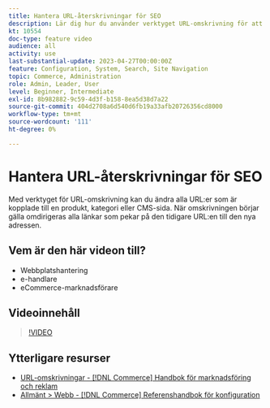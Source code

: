 ```yaml
---
title: Hantera URL-återskrivningar för SEO
description: Lär dig hur du använder verktyget URL-omskrivning för att ändra URL:er som är kopplade till en produkt, kategori eller CMS-sida.
kt: 10554
doc-type: feature video
audience: all
activity: use
last-substantial-update: 2023-04-27T00:00:00Z
feature: Configuration, System, Search, Site Navigation
topic: Commerce, Administration
role: Admin, Leader, User
level: Beginner, Intermediate
exl-id: 8b982882-9c59-4d3f-b158-8ea5d38d7a22
source-git-commit: 404d2708a6d540d6fb19a33afb20726356cd8000
workflow-type: tm+mt
source-wordcount: '111'
ht-degree: 0%

---
```


# Hantera URL-återskrivningar för SEO

Med verktyget för URL-omskrivning kan du ändra alla URL:er som är kopplade till en produkt, kategori eller CMS-sida. När omskrivningen börjar gälla omdirigeras alla länkar som pekar på den tidigare URL:en till den nya adressen.

## Vem är den här videon till?

- Webbplatshantering
- e-handlare
- eCommerce-marknadsförare

## Videoinnehåll

>[!VIDEO](https://video.tv.adobe.com/v/343751?quality=12&learn=on)

## Ytterligare resurser

- [URL-omskrivningar - [!DNL Commerce] Handbok för marknadsföring och reklam](https://experienceleague.adobe.com/docs/commerce-admin/marketing/seo/url-rewrites/url-rewrite.html)
- [Allmänt > Webb - [!DNL Commerce] Referenshandbok för konfiguration](https://experienceleague.adobe.com/docs/commerce-admin/config/general/web.html)
